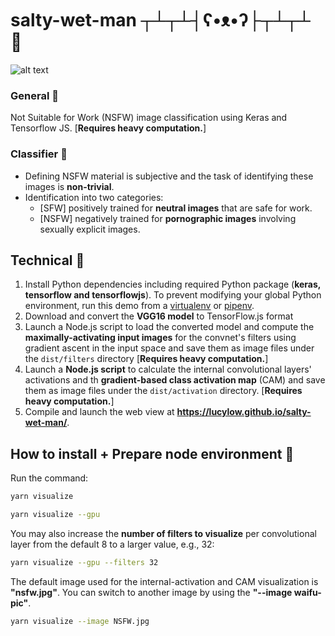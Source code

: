 # salty-wet-man ┬┴┬┴┤ʕ•ᴥ•ʔ├┬┴┬┴ &#x1F499;

![alt text](https://github.com/lucylow/salty-wet-man/blob/master/64330371_573206533208216_2036770996110753792_n.png)

### General &#x1F499;
Not Suitable for Work (NSFW) image classification using Keras and Tensorflow JS. [**Requires heavy computation.**]

### Classifier &#x1F499;
* Defining NSFW material is subjective and the task of identifying these images is **non-trivial**.
* Identification into two categories:
  * [SFW] positively trained for **neutral images** that are safe for work.
  * [NSFW] negatively trained for **pornographic images** involving sexually explicit images.

## Technical &#x1F499;

1. Install Python dependencies including required
   Python package (**keras, tensorflow and tensorflowjs**). To prevent 
   modifying your global Python environment, run this demo from
   a [virtualenv](https://virtualenv.pypa.io/en/latest/) or
   [pipenv](https://pipenv.readthedocs.io/en/latest/).
2. Download and convert the **VGG16 model** to TensorFlow.js format
3. Launch a Node.js script to load the converted model and compute
   the **maximally-activating input images** for the convnet's filters
   using gradient ascent in the input space and save them as image
   files under the `dist/filters` directory [**Requires heavy computation.**]
4. Launch a **Node.js script** to calculate the internal convolutional
   layers' activations and th **gradient-based class activation
   map** (CAM) and save them as image files under the
   `dist/activation` directory. [**Requires heavy computation.**]
5. Compile and launch the web view at **https://lucylow.github.io/salty-wet-man/**.

## How to install + Prepare node environment &#x1F499;

Run the command:
```sh
yarn visualize
```

```sh
yarn visualize --gpu
```

You may also increase the **number of filters to visualize** per convolutional
layer from the default 8 to a larger value, e.g., 32:

```sh
yarn visualize --gpu --filters 32
```

The default image used for the internal-activation and CAM visualization is
**"nsfw.jpg"**. You can switch to another image by using the **"--image waifu-pic"**.

```sh
yarn visualize --image NSFW.jpg
```








